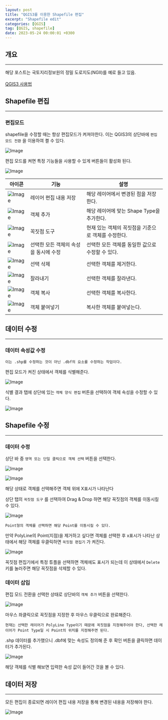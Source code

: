 ```yaml
---
layout: post
title: "QGIS3를 이용한 Shapefile 편집"
excerpt: "Shapefile edit"
categories: [QGIS]
tag: [QGIS, shapefile]
date: 2023-05-24 00:00:01 +0300
---
```


## 개요

---

해당 포스트는 국토지리정보원의 정밀 도로지도(NGII)를 예로 들고 있음.<br><br>
[QGIS3 사용법](https://hhh57463.github.io/qgis/2023/05/22/QGIS3-%EC%82%AC%EC%9A%A9%EB%B2%95.html)

## Shapefile 편집

---

### 편집모드

shapefile을 수정할 때는 항상 편집모드가 켜져야한다. 이는 QGIS3의 상단바에 `편집 모드 전환` 을 이용하여 켤 수 있다.

![Image](/assets/img/QGIS3/edit_1.png)

편집 모드를 켜면 특정 기능들을 사용할 수 있게 버튼들이 활성화 된다.

![Image](/assets/img/QGIS3/edit_2.png)

| 아이콘 | 기능 | 설명 |
| --- | --- | --- |
| ![Image](/assets/img/QGIS3/Icon/save.png) | 레이어 편집 내용 저장 | 해당 레이어에서 변경된 점을 저장한다. |
| ![Image](/assets/img/QGIS3/Icon/add.png) | 객체 추가 | 해당 레이어에 맞는 Shape Type을 추가한다. |
| ![Image](/assets/img/QGIS3/Icon/compass.png) | 꼭짓점 도구 | 현재 있는 객체의 꼭짓점을 기준으로 객체를 수정한다. |
| ![Image](/assets/img/QGIS3/Icon/alledit.png) | 선택한 모든 객체의 속성을 동시에 수정 | 선택한 모든 객체를 동일한 값으로 수정할 수 있다. |
| ![Image](/assets/img/QGIS3/Icon/delete.png) | 선택 삭제 | 선택한 객체를 제거한다. |
| ![Image](/assets/img/QGIS3/Icon/cut.png) | 잘라내기 | 선택한 객체를 잘라낸다. |
| ![Image](/assets/img/QGIS3/Icon/copy.png) | 객체 복사 | 선택한 객체를 복사한다. |
| ![Image](/assets/img/QGIS3/Icon/paste.png) | 객체 붙여넣기 | 복사한 객체를 붙여넣는다. |

## 데이터 수정

---

### 데이터 속성값 수정

`이는 .shp를 수정하는 것이 아닌 .dbf의 요소를 수정하는 작업이다.`

편집 모드가 켜진 상태에서 객체를 식별해준다.

![Image](/assets/img/QGIS3/edit_3.png)

식별 결과 탭에 상단에 있는 `객체 양식 편집` 버튼을 선택하여 객체 속성을 수정할 수 있다.

![Image](/assets/img/QGIS3/edit_4.png)

## Shapefile 수정

---

### 데이터 수정

상단 바 중 `영역 또는 단일 클릭으로 객체 선택` 버튼을 선택한다.

![Image](/assets/img/QGIS3/edit_5.png)

![Image](/assets/img/QGIS3/edit_6.png)

해당 상태로 객체를 선택해주면 객체 위에 X표시가 나타난다

상단 탭의 `꼭짓점 도구` 를 선택하여 Drag & Drop 하면 해당 꼭짓점의 객체를 이동시킬 수 있다.

![Image](/assets/img/QGIS3/shapefile_edit_1.gif)

`Point형의 객체를 선택하면 해당 Point를 이동시킬 수 있다.`

만약 PolyLine의 Point(지점)을 제거하고 싶다면 객체를 선택한 후 x표시가 나타난 상태에서 해당 객체를 우클릭하면 `꼭짓점 편집기` 가 켜진다.

![Image](/assets/img/QGIS3/edit_7.png)

꼭짓점 편집기에서 특정 튜플을 선택하면 객체에도 표시가 되는데 이 상태에서 `Delete` 키를 눌러주면 해당 꼭짓점을 삭제할 수 있다.

### 데이터 삽입

편집 모드 전환을 선택한 상태로 상단바의 `객체 추가` 버튼을 선택한다.

![Image](/assets/img/QGIS3/shapefile_edit_2.gif)

마우스 좌클릭으로 꼭짓점을 지정한 후 마우스 우클릭으로 완료해준다.

`현재는 선택한 레이어가 PolyLine Type이기 때문에 꼭짓점을 지정해주어야 한다, 선택한 레이어가 Point Type일 시 Point의 위치를 지정해주면 된다.`

.shp 데이터를 추가했으니 .dbf에 맞는 속성도 정의해 준 후 확인 버튼을 클릭하면 데이터가 추가된다.

![Image](/assets/img/QGIS3/edit_8.png)

해당 객체를 식별 해보면 입력한 속성 값이 들어간 것을 볼 수 있다.

## 데이터 저장

---

모든 편집이 종료되면 레이어 편집 내용 저장을 통해 변경된 내용을 저장해야 한다.

![Image](/assets/img/QGIS3/edit_9.png)